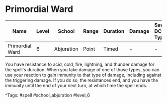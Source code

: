 # Primordial Ward

| Name | Level | School | Range | Duration | Damage | Save DC & Type |
|------|-------|--------|-------|----------|--------|----------------|
| Primordial Ward | 6 | Abjuration | Point | Timed | - | - |

You have resistance to acid, cold, fire, lightning, and thunder damage for the spell's duration. When you take damage of one of those types, you can use your reaction to gain immunity to that type of damage, including against the triggering damage. If you do so, the resistances end, and you have the immunity until the end of your next turn, at which time the spell ends.

^Tags: #spell #school_abjuration #level_6